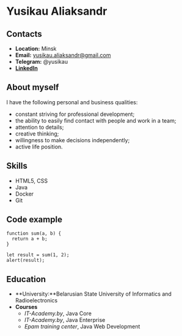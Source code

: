 # Yusikau Aliaksandr

## Contacts
* **Location:** Minsk
* **Email:** yusikau.aliaksandr@gmail.com
* **Telegram:** @yusikau
* **[LinkedIn](https://www.linkedin.com/in/ayusikau/)**

## About myself
I have the following personal and business qualities:
- constant striving for professional development;
- the ability to easily find contact with people and work in a team;
- attention to details;
- creative thinking;
- willingness to make decisions independently;
- active life position.

## Skills
+ HTML5, CSS
+ Java
+ Docker
+ Git

## Code example
```
function sum(a, b) {
  return a + b;
}

let result = sum(1, 2);
alert(result);
```
## Education
* **University:**Belarusian State University of Informatics and Radioelectronics
* **Courses**
    + *IT-Academy.by*, Java Core
    + *IT-Academy.by*, Java Enterprise
    + *Epam training center*, Java Web Development